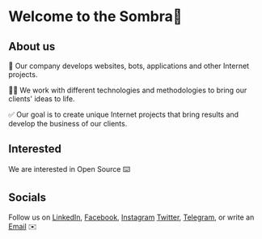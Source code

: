 # Welcome to the Sombra👋

## About us

👥 Our company develops websites, bots, applications and other Internet projects.

👨‍💻 We work with different technologies and methodologies to bring our clients' ideas to life.

✅ Our goal is to create unique Internet projects that bring results and develop the business of our clients.

## Interested
We are interested in Open Source ⌨️

## Socials

Follow us on [LinkedIn](https://www.linkedin.com/company/sombra-llc), [Facebook](https://www.facebook.com/sombra.uz), [Instagram](https://www.instagram.com/sombra.uz/) [Twitter](https://twitter.com/sombra_uz), [Telegram](https://t.me/sombra_uz), or write an [Email](mailto:contact@sombra.uz) ✉️
